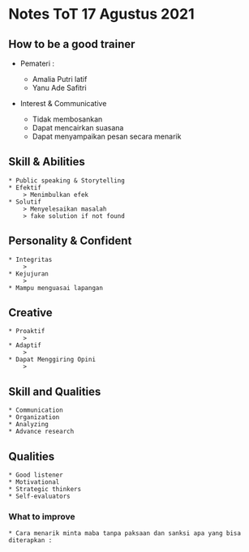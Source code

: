 # Notes ToT 17 Agustus 2021


## How to be a good trainer

* Pemateri :
    * Amalia Putri latif
    * Yanu Ade Safitri  

* Interest & Communicative
    * Tidak membosankan
    * Dapat mencairkan suasana
    * Dapat menyampaikan pesan secara menarik

## Skill & Abilities 
    * Public speaking & Storytelling 
    * Efektif 
        > Menimbulkan efek
    * Solutif 
        > Menyelesaikan masalah
        > fake solution if not found 

## Personality & Confident
    * Integritas
        > 
    * Kejujuran 
        > 
    * Mampu menguasai lapangan 

## Creative 
    * Proaktif 
        >  
    * Adaptif 
        > 
    * Dapat Menggiring Opini 
        >

## Skill and Qualities 
    * Communication 
    * Organization 
    * Analyzing 
    * Advance research

## Qualities 
    * Good listener 
    * Motivational 
    * Strategic thinkers 
    * Self-evaluators   

### What to improve
    * Cara menarik minta maba tanpa paksaan dan sanksi apa yang bisa diterapkan :
    



